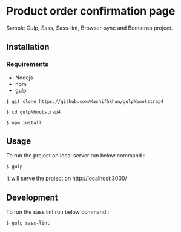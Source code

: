 # Product order confirmation page

Sample Gulp, Sass, Sass-lint, Browser-sync and Bootstrap project.
## Installation

### Requirements
* Nodejs
* npm
* gulp

`$ git clone https://github.com/Kashifhkhan/gulpNbootstrap4`

`$ cd gulpNbootstrap4`

`$ npm install`

## Usage
To run the project on local server run below command : 
```python
$ gulp
```
It will serve the project on http://localhost:3000/


## Development
To run the sass lint run below command : 
```
$ gulp sass-lint
```